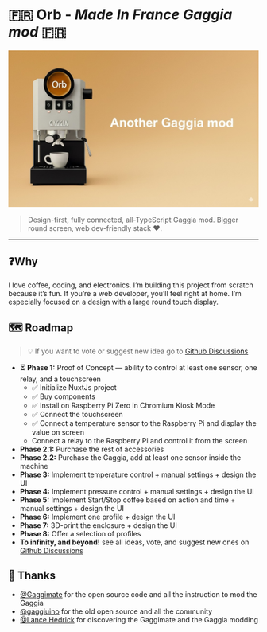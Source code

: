 # 🇫🇷 Orb - _Made In France Gaggia mod_ 🇫🇷
![image](.static/orb.jpg)
> Design-first, fully connected, all-TypeScript Gaggia mod. Bigger round screen, web dev-friendly stack ❤️.
---

## ❓Why
I love coffee, coding, and electronics. I’m building this project from scratch because it’s fun. If you’re a web 
developer, you’ll feel right at home. I’m especially focused on a design with a large round touch display.

## 🗺️ Roadmap
> 💡 If you want to vote or suggest new idea go to [Github Discussions](https://github.com/moifort/orb/discussions/categories/ideas)
 
- ⏳ **Phase 1:** Proof of Concept — ability to control at least one sensor, one relay, and a touchscreen
    - ✅ Initialize NuxtJs project
    - ✅ Buy components
    - ✅ Install on Raspberry Pi Zero in Chromium Kiosk Mode
    - ✅ Connect the touchscreen
    - ✅ Connect a temperature sensor to the Raspberry Pi and display the value on screen
    - Connect a relay to the Raspberry Pi and control it from the screen
- **Phase 2.1:** Purchase the rest of accessories
- **Phase 2.2:** Purchase the Gaggia, add at least one sensor inside the machine
- **Phase 3:** Implement temperature control + manual settings + design the UI
- **Phase 4:** Implement pressure control + manual settings + design the UI
- **Phase 5:** Implement Start/Stop coffee based on action and time + manual settings + design the UI
- **Phase 6:** Implement one profile + design the UI
- **Phase 7:** 3D-print the enclosure + design the UI
- **Phase 8:** Offer a selection of profiles
- **To infinity, and beyond!** see all ideas, vote, and suggest new ones on [Github Discussions](https://github.com/moifort/orb/discussions/categories/ideas)

## 🙇 Thanks
- [@Gaggimate](https://github.com/jniebuhr/gaggimate) for the open source code and all the instruction to mod the Gaggia
- [@gaggiuino](https://github.com/Zer0-bit/gaggiuino) for the old open source and all the community
- [@Lance Hedrick](https://www.youtube.com/@LanceHedrick) for discovering the Gaggimate and the Gaggia modding
